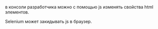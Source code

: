 в консоли разработчика можно с помощью js изменять свойства html элементов.

Selenium может закидывать js в браузер.